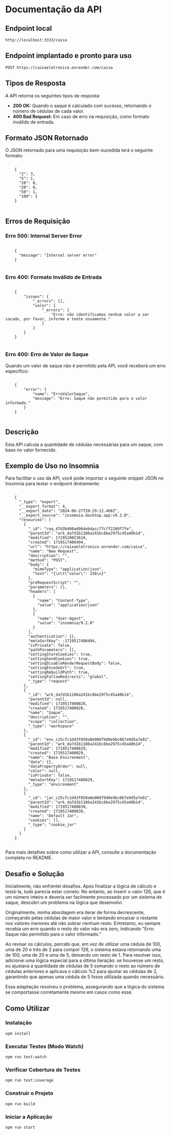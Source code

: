 <!doctype html>
<html lang="pt-BR">
  <body>
    <h1>Documentação da API</h1>
    <h2>Endpoint local</h2>
    <pre><code>http://localhost:3333/caixa</code></pre>
    <h2>Endpoint implantado e pronto para uso</h2>
    <pre><code>POST https://caixaeletronico.onrender.com/caixa</code></pre>
    <h2>Tipos de Resposta</h2>
    <p>A API retorna os seguintes tipos de resposta:</p>
    <ul>
      <li>
        <strong>200 OK:</strong> Quando o saque é calculado com sucesso,
        retornando o número de cédulas de cada valor.
      </li>
      <li>
        <strong>400 Bad Request:</strong> Em caso de erro na requisição, como
        formato inválido de entrada.
      </li>
    </ul>
    <h2>Formato JSON Retornado</h2>
    <p>
      O JSON retornado para uma requisição bem-sucedida terá o seguinte formato:
    </p>
    <pre class="note"><code>
    {
      "2": 3,
      "5": 1,
      "10": 0,
      "20": 0,
      "50": 1,
      "100": 1
    }
    </code></pre>
      <h2>Erros de Requisição</h2>
      <h3>Erro 500: Internal Server Error</h3>
      <pre class="note"><code>
    { 
      "message": "Internal server error"
    }
    </code></pre>
      <h3>Erro 400: Formato Inválido de Entrada</h3>
      <pre class="note"><code>
    {
        "issues": {
            "_errors": [],
            "valor": {
                "_errors": [
                    "Erro: não identificamos nenhum valor a ser sacado, por favor, informe e tente novamente."
                ]
            }
        }
    }
    </code></pre>
      <h3>Erro 400: Erro de Valor de Saque</h3>
      <p>
        Quando um valor de saque não é permitido pela API, você receberá um erro
        específico:
      </p>
      <pre class="note"><code>
    {
        "error": {
            "name": "ErroValorSaque",
            "message": "Erro: Saque não permitido para o valor informado."
        }
    }
    </code></pre>
      <h2>Descrição</h2>
      <p>
        Esta API calcula a quantidade de cédulas necessárias para um saque, com
        base no valor fornecido.
      </p>
      <h2>Exemplo de Uso no Insomnia</h2>
      <p>
        Para facilitar o uso da API, você pode importar o seguinte snippet JSON no
        Insomnia para testar o endpoint diretamente:
      </p>
      <pre class="note"><code>
    {
      "_type": "export",
      "__export_format": 4,
      "__export_date": "2024-06-27T20:29:12.466Z",
      "__export_source": "insomnia.desktop.app:v9.2.0",
      "resources": [
        {
          "_id": "req_47d3b408ad964eb4acc77cff2260f7fe",
          "parentId": "wrk_da7d1b1186a241bc8be2975c45a40b14",
          "modified": 1719520023618,
          "created": 1719517406494,
          "url": "https://caixaeletronico.onrender.com/caixa",
          "name": "New Request",
          "description": "",
          "method": "POST",
          "body": {
            "mimeType": "application/json",
            "text": "{\n\t\"valor\": 156\n}"
          },
          "preRequestScript": "",
          "parameters": [],
          "headers": [
            {
              "name": "Content-Type",
              "value": "application/json"
            },
            {
              "name": "User-Agent",
              "value": "insomnia/9.2.0"
            }
          ],
          "authentication": {},
          "metaSortKey": -1719517406494,
          "isPrivate": false,
          "pathParameters": [],
          "settingStoreCookies": true,
          "settingSendCookies": true,
          "settingDisableRenderRequestBody": false,
          "settingEncodeUrl": true,
          "settingRebuildPath": true,
          "settingFollowRedirects": "global",
          "_type": "request"
        },
        {
          "_id": "wrk_da7d1b1186a241bc8be2975c45a40b14",
          "parentId": null,
          "modified": 1719517400828,
          "created": 1719517400828,
          "name": "Saque",
          "description": "",
          "scope": "collection",
          "_type": "workspace"
        },
        {
          "_id": "env_c25cfc1dd3f850a0e008f9d0e9bc067e9d5a7e81",
          "parentId": "wrk_da7d1b1186a241bc8be2975c45a40b14",
          "modified": 1719517400829,
          "created": 1719517400829,
          "name": "Base Environment",
          "data": {},
          "dataPropertyOrder": null,
          "color": null,
          "isPrivate": false,
          "metaSortKey": 1719517400829,
          "_type": "environment"
        },
        {
          "_id": "jar_c25cfc1dd3f850a0e008f9d0e9bc067e9d5a7e81",
          "parentId": "wrk_da7d1b1186a241bc8be2975c45a40b14",
          "modified": 1719517400830,
          "created": 1719517400830,
          "name": "Default Jar",
          "cookies": [],
          "_type": "cookie_jar"
        }
      ]
    }
    </code></pre>
      <p>
        Para mais detalhes sobre como utilizar a API, consulte a documentação
        completa no README.
      </p>
      <h2>Desafio e Solução</h2>
      <div class="challenge">
          <p>
          Inicialmente, não enfrentei desafios. Após finalizar a lógica de cálculo e
          testá-la, tudo parecia estar correto. No entanto, ao inserir o valor 126, que
          é um número inteiro e deveria ser facilmente processado por um sistema de
          saque, descobri um problema na lógica que desenvolvi.
        </p>
        <p>
          Originalmente, minha abordagem era iterar de forma decrescente, começando
          pelas cédulas de maior valor e tentando encaixar o restante nos valores
          menores até não sobrar nenhum resto. Entretanto, eu sempre recebia um erro
          quando o resto do valor não era zero, indicando "Erro: Saque não permitido
          para o valor informado."
        </p>
        <p>
          Ao revisar os cálculos, percebi que, em vez de utilizar uma cédula de 100, uma
          de 20 e três de 2 para compor 126, o sistema estava retornando uma de 100, uma
          de 20 e uma de 5, deixando um resto de 1. Para resolver isso, adicionei uma
          lógica especial para a última iteração: se houvesse um resto, eu ajustava a
          quantidade de cédulas de 5 somando o resto ao número de cédulas anteriores e
          aplicava o cálculo %2 para ajustar as cédulas de 2, garantindo que apenas uma
          cédula de 5 fosse utilizada quando necessário.
        </p>
        <p>
          Essa adaptação resolveu o problema, assegurando que a lógica do sistema se
          comportasse corretamente mesmo em casos como esse.
        </p>
        </div>
        <h2>Como Utilizar</h2>
        <h3>Instalação</h3>
        <pre><code>npm install</code></pre>
        <h3>Executar Testes (Modo Watch)</h3>
        <pre><code>npm run test:watch</code></pre>
        <h3>Verificar Cobertura de Testes</h3>
        <pre><code>npm run test:coverage</code></pre>
        <h3>Construir o Projeto</h3>
        <pre><code>npm run build</code></pre>
        <h3>Iniciar a Aplicação</h3>
        <pre><code>npm run start</code></pre>
  </body>
</html>
        
